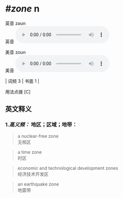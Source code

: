 # ***\#zone*** n
英音 zəʊn  
英音
<audio src="./media/zone-B.aac" controls="controls"></audio>

美音 zoʊn  
美音
<audio src="./media/zone.aac" controls="controls"></audio>



| 词频 3 | 书面 1 |  

用法点拨  [C]

英文释义
---
### 1.*高义频：* **地区；区域；地带：**  

 > a nuclear-free zone  
 > 无核区    

 > a time zone   
 > 时区    

 > economic and technological development zones   
 > 经济技术开发区    

 > an earthquake zone  
 > 地震带    


